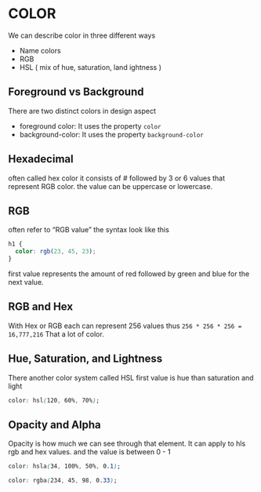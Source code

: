 # COLOR

We can describe color in three different ways

- Name colors
- RGB
- HSL ( mix of hue, saturation, land ightness )

## Foreground vs Background

There are two distinct colors in design aspect

- foreground color: It uses the property `color`
- background-color: It uses the property `background-color`

## Hexadecimal

often called hex color it consists of # followed by 3 or 6 values that represent RGB color. the value can be uppercase or lowercase.

## RGB

often refer to “RGB value” the syntax look like this

```css
h1 {
  color: rgb(23, 45, 23);
}
```

first value represents the amount of red followed by green and blue for the next value.

## RGB and Hex

With Hex or RGB each can represent 256 values thus `256 * 256 * 256 = 16,777,216` That a lot of color.

## Hue, Saturation, and Lightness

There another color system called HSL
first value is hue than saturation and light

```css
color: hsl(120, 60%, 70%);
```

## Opacity and Alpha

Opacity is how much we can see through that element.
It can apply to hls rgb and hex values. and the value is between 0 - 1

```css
color: hsla(34, 100%, 50%, 0.1);
```

```css
color: rgba(234, 45, 98, 0.33);
```
